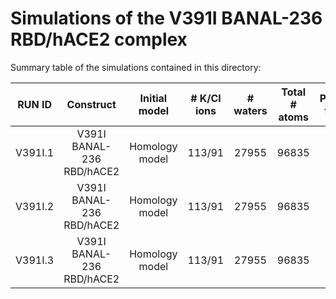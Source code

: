 # Simulations of the V391I BANAL-236 RBD/hACE2 complex 
Summary table of the simulations contained in this directory:

|   RUN ID	   |  Construct	| Initial model	| # K/Cl ions |	 # waters | Total # atoms | Production time [ns] |
| :------: |  :------:  |     :------:  | :------:    | :------:  | :------:      | :------:             |
| V391I.1 | V391I BANAL-236 RBD/hACE2 |	Homology model  | 113/91 | 27955 | 96835 | 1000 |
| V391I.2 | V391I BANAL-236 RBD/hACE2 |	Homology model  | 113/91 | 27955 | 96835 | 1000 |
| V391I.3 | V391I BANAL-236 RBD/hACE2 |	Homology model  | 113/91 | 27955 | 96835 | 1000 |

